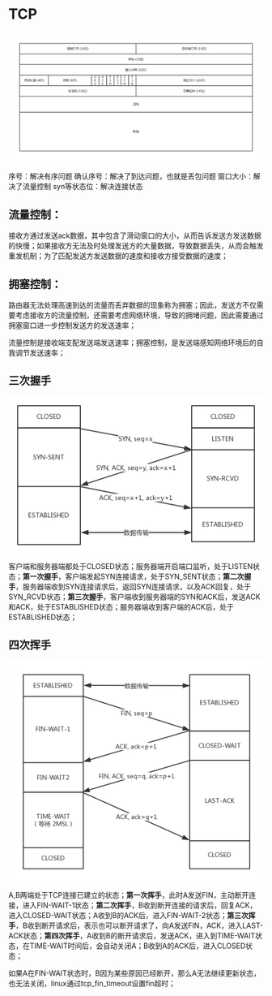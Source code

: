 
# TCP
![title](https://raw.githubusercontent.com/xinjiuyijiu/NoteImages/master/gitnote/2020/07/15/tcp_protocol-1594792406350.jpg)

序号：解决有序问题
确认序号：解决了到达问题，也就是丢包问题
窗口大小：解决了流量控制
syn等状态位：解决连接状态


## 流量控制：
 接收方通过发送ack数据，其中包含了滑动窗口的大小，从而告诉发送方发送数据的快慢；如果接收方无法及时处理发送方的大量数据，导致数据丢失，从而会触发重发机制；为了匹配发送方发送数据的速度和接收方接受数据的速度；

## 拥塞控制：
路由器无法处理高速到达的流量而丢弃数据的现象称为拥塞；因此，发送方不仅需要考虑接收方的流量控制，还需要考虑网络环境，导致的拥堵问题，因此需要通过拥塞窗口进一步控制发送方的发送速率；

流量控制是接收端支配发送端发送速率；拥塞控制，是发送端感知网络环境后的自我调节发送速率；

## 三次握手
![title](https://raw.githubusercontent.com/xinjiuyijiu/NoteImages/master/gitnote/2020/07/15/tcp_three_handshake-1594801162383.jpg)

客户端和服务器端都处于CLOSED状态；服务器端开启端口监听，处于LISTEN状态；**第一次握手**，客户端发起SYN连接请求，处于SYN_SENT状态；**第二次握手**，服务器端收到SYN连接请求后，返回SYN连接请求，以及ACK回复，处于SYN_RCVD状态；**第三次握手**，客户端收到服务器端的SYN和ACK后，发送ACK和ACK，处于ESTABLISHED状态；服务器端收到客户端的ACK后，处于ESTABLISHED状态；

## 四次挥手
![title](https://raw.githubusercontent.com/xinjiuyijiu/NoteImages/master/gitnote/2020/07/15/tcp_four_closed-1594802278575.jpg)

A,B两端处于TCP连接已建立的状态；**第一次挥手**，此时A发送FIN，主动断开连接，进入FIN-WAIT-1状态；**第二次挥手**，B收到断开连接的请求后，回复ACK，进入CLOSED-WAIT状态；A收到B的ACK后，进入FIN-WAIT-2状态；**第三次挥手**，B收到断开请求后，表示也可以断开请求了，向A发送FIN，ACK，进入LAST-ACK状态；**第四次挥手**，A收到B的断开请求后，发送ACK，进入到TIME-WAIT状态，在TIME-WAIT时间后，会自动关闭A；B收到A的ACK后，进入CLOSED状态；

如果A在FIN-WAIT状态时，B因为某些原因已经断开，那么A无法继续更新状态，也无法关闭，linux通过tcp_fin_timeout设置fin超时；



